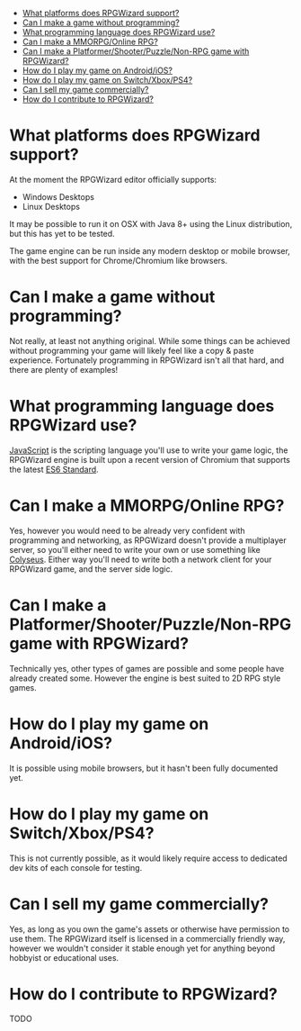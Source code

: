 <!-- TOC depthFrom:1 depthTo:6 withLinks:1 updateOnSave:1 orderedList:0 -->

- [What platforms does RPGWizard support?](#what-platforms-does-rpgwizard-support)
- [Can I make a game without programming?](#can-i-make-a-game-without-programming)
- [What programming language does RPGWizard use?](#what-programming-language-does-rpgwizard-use)
- [Can I make a MMORPG/Online RPG?](#can-i-make-a-mmorpgonline-rpg)
- [Can I make a Platformer/Shooter/Puzzle/Non-RPG game with RPGWizard?](#can-i-make-a-platformershooterpuzzlenon-rpg-game-with-rpgwizard)
- [How do I play my game on Android/iOS?](#how-do-i-play-my-game-on-androidios)
- [How do I play my game on Switch/Xbox/PS4?](#how-do-i-play-my-game-on-switchxboxps4)
- [Can I sell my game commercially?](#can-i-sell-my-game-commercially)
- [How do I contribute to RPGWizard?](#how-do-i-contribute-to-rpgwizard)

<!-- /TOC -->

# What platforms does RPGWizard support?
At the moment the RPGWizard editor officially supports:
* Windows Desktops
* Linux Desktops

It may be possible to run it on OSX with Java 8+ using the Linux distribution, but this has yet to be tested.

The game engine can be run inside any modern desktop or mobile browser, with the best support for Chrome/Chromium like browsers.

# Can I make a game without programming?
Not really, at least not anything original. While some things can be achieved without programming your game will likely feel like a copy & paste experience. Fortunately programming in RPGWizard isn't all that hard, and there are plenty of examples!

# What programming language does RPGWizard use?
[JavaScript](https://www.w3schools.com/js/) is the scripting language you'll use to write your game logic, the RPGWizard engine is built upon a recent version of Chromium that supports the latest [ES6 Standard](https://www.w3schools.com/js/js_es6.asp).

# Can I make a MMORPG/Online RPG?
Yes, however you would need to be already very confident with programming and networking, as RPGWizard doesn't provide a multiplayer server, so you'll either need to write your own or use something like [Colyseus](https://github.com/colyseus/colyseus). Either way you'll need to write both a network client for your RPGWizard game, and the server side logic.

# Can I make a Platformer/Shooter/Puzzle/Non-RPG game with RPGWizard?
Technically yes, other types of games are possible and some people have already created some. However the engine is best suited to 2D RPG style games.

# How do I play my game on Android/iOS?
It is possible using mobile browsers, but it hasn't been fully documented yet.

# How do I play my game on Switch/Xbox/PS4?
This is not currently possible, as it would likely require access to dedicated dev kits of each console for testing.

# Can I sell my game commercially?
Yes, as long as you own the game's assets or otherwise have permission to use them. The RPGWizard itself is licensed in a commercially friendly way, however we wouldn't consider it stable enough yet for anything beyond hobbyist or educational uses.

# How do I contribute to RPGWizard?
TODO
